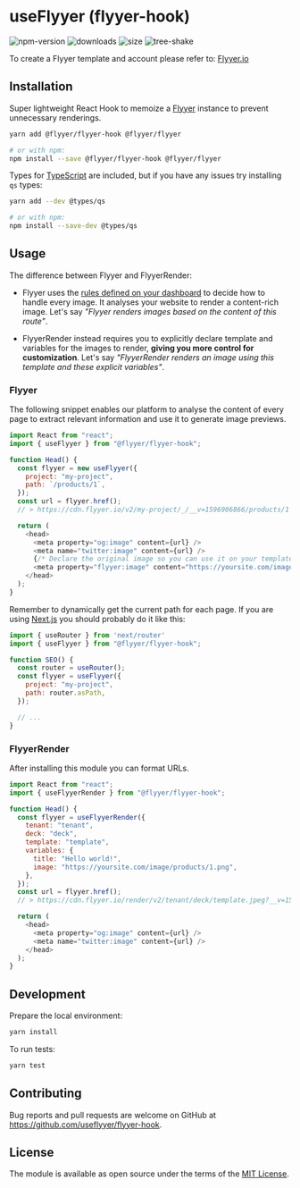 # useFlyyer (flyyer-hook)

![npm-version](https://badgen.net/npm/v/@flyyer/flyyer-hook)
![downloads](https://badgen.net/npm/dt/@flyyer/flyyer-hook)
![size](https://badgen.net/bundlephobia/minzip/@flyyer/flyyer-hook)
![tree-shake](https://badgen.net/bundlephobia/tree-shaking/@flyyer/flyyer-hook)

To create a Flyyer template and account please refer to: [Flyyer.io](https://flyyer.io?ref=flyyer-hook)

## Installation

Super lightweight React Hook to memoize a [Flyyer](https://github.com/useflyyer/flyyer-js) instance to prevent unnecessary renderings.

```sh
yarn add @flyyer/flyyer-hook @flyyer/flyyer

# or with npm:
npm install --save @flyyer/flyyer-hook @flyyer/flyyer
```

Types for [TypeScript](https://www.typescriptlang.org) are included, but if you have any issues try installing `qs` types:

```sh
yarn add --dev @types/qs

# or with npm:
npm install --save-dev @types/qs
```

## Usage

The difference between Flyyer and FlyyerRender:

* Flyyer uses the [rules defined on your dashboard](https://flyyer.io/dashboard/_/projects) to decide how to handle every image. It analyses your website to render a content-rich image. Let's say _"Flyyer renders images based on the content of this route"_.

* FlyyerRender instead requires you to explicitly declare template and variables for the images to render, **giving you more control for customization**. Let's say _"FlyyerRender renders an image using this template and these explicit variables"_.

### Flyyer

The following snippet enables our platform to analyse the content of every page to extract relevant information and use it to generate image previews.

```js
import React from "react";
import { useFlyyer } from "@flyyer/flyyer-hook";

function Head() {
  const flyyer = new useFlyyer({
    project: "my-project",
    path: `/products/1`,
  });
  const url = flyyer.href();
  // > https://cdn.flyyer.io/v2/my-project/_/__v=1596906866/products/1

  return (
    <head>
      <meta property="og:image" content={url} />
      <meta name="twitter:image" content={url} />
      {/* Declare the original image so you can use it on your templates */}
      <meta property="flyyer:image" content="https://yoursite.com/image/products/1.png" />
    </head>
  );
}
```

Remember to dynamically get the current path for each page. If you are using [Next.js](https://nextjs.org/) you should probably do it like this:

```js
import { useRouter } from 'next/router'
import { useFlyyer } from "@flyyer/flyyer-hook";

function SEO() {
  const router = useRouter();
  const flyyer = useFlyyer({
    project: "my-project",
    path: router.asPath,
  });

  // ...
}
```

### FlyyerRender

After installing this module you can format URLs.

```js
import React from "react";
import { useFlyyerRender } from "@flyyer/flyyer-hook";

function Head() {
  const flyyer = useFlyyerRender({
    tenant: "tenant",
    deck: "deck",
    template: "template",
    variables: {
      title: "Hello world!",
      image: "https://yoursite.com/image/products/1.png",
    },
  });
  const url = flyyer.href();
  // > https://cdn.flyyer.io/render/v2/tenant/deck/template.jpeg?__v=1596906866&title=Hello+world%21&image=...

  return (
    <head>
      <meta property="og:image" content={url} />
      <meta name="twitter:image" content={url} />
    </head>
  );
}
```

## Development

Prepare the local environment:

```sh
yarn install
```

To run tests:

```sh
yarn test
```

## Contributing

Bug reports and pull requests are welcome on GitHub at https://github.com/useflyyer/flyyer-hook.

## License

The module is available as open source under the terms of the [MIT License](https://opensource.org/licenses/MIT).
